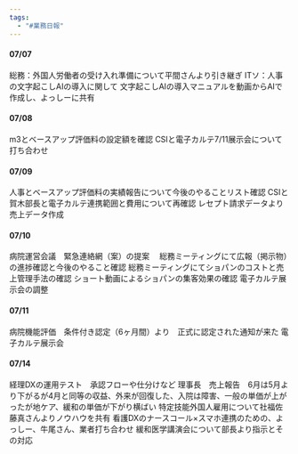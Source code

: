 ```yaml
---
tags:
  - "#業務日報"
---
```


#### 07/07
総務：外国人労働者の受け入れ準備について平間さんより引き継ぎ
ITソ：人事の文字起こしAIの導入に関して
文字起こしAIの導入マニュアルを動画からAIで作成し、よっしーに共有

#### 07/08
m3とベースアップ評価料の設定額を確認
CSIと電子カルテ7/11展示会について打ち合わせ

#### 07/09
人事とベースアップ評価料の実績報告について今後のやることリスト確認
CSIと賀木部長と電子カルテ連携範囲と費用について再確認
レセプト請求データより売上データ作成

#### 07/10
病院運営会議　緊急連絡網（案）の提案　
総務ミーティングにて広報（掲示物）の進捗確認と今後のやること確認
総務ミーティングにてショパンのコストと売上管理手法の確認
ショート動画によるショパンの集客効果の確認
電子カルテ展示会の調整

#### 07/11
病院機能評価　条件付き認定（6ヶ月間）より　正式に認定された通知が来た
電子カルテ展示会　


#### 07/14
経理DXの運用テスト　承認フローや仕分けなど
理事長　売上報告　6月は5月より下がるが4月と同等の収益、外来が回復した、入院は障害、一般の単価が上がったが地ケア、緩和の単価が下がり横ばい
特定技能外国人雇用について社福佐藤真さんよりノウハウを共有
看護DXのナースコール×スマホ連携のための、よっしー、牛尾さん、業者打ち合わせ
緩和医学講演会について部長より指示とその対応
